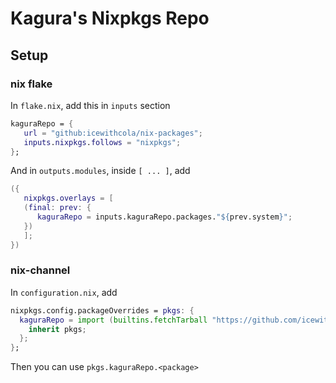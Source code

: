 # Kagura's Nixpkgs Repo

## Setup
### nix flake
In `flake.nix`, add this in `inputs` section
```nix
kaguraRepo = {
   url = "github:icewithcola/nix-packages";
   inputs.nixpkgs.follows = "nixpkgs";
};
```
And in `outputs.modules`, inside `[ ... ]`, add
```nix
({
   nixpkgs.overlays = [
   (final: prev: {
      kaguraRepo = inputs.kaguraRepo.packages."${prev.system}";
   })
   ];
})
```
### nix-channel
In `configuration.nix`, add
```nix
nixpkgs.config.packageOverrides = pkgs: {
  kaguraRepo = import (builtins.fetchTarball "https://github.com/icewithcola/nix-packages/archive/master.tar.gz") {
    inherit pkgs;
  };
};
```
Then you can use `pkgs.kaguraRepo.<package>`
